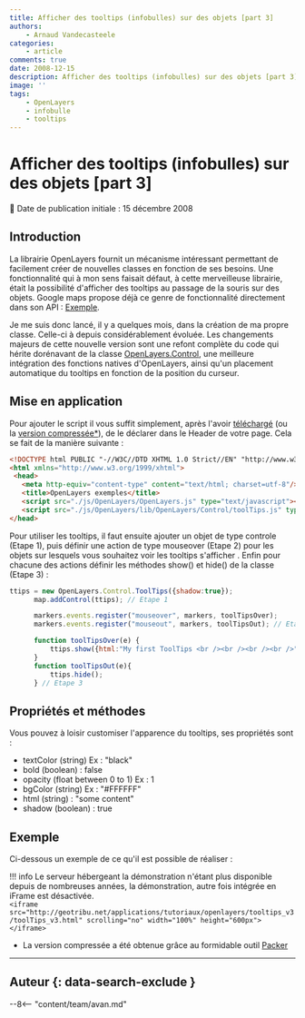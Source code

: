 ```yaml
---
title: Afficher des tooltips (infobulles) sur des objets [part 3]
authors:
    - Arnaud Vandecasteele
categories:
    - article
comments: true
date: 2008-12-15
description: Afficher des tooltips (infobulles) sur des objets [part 3]
image: ''
tags:
    - OpenLayers
    - infobulle
    - tooltips
---
```


# Afficher des tooltips (infobulles) sur des objets [part 3]

:calendar: Date de publication initiale : 15 décembre 2008

## Introduction

La librairie OpenLayers fournit un mécanisme intéressant permettant de facilement créer de nouvelles classes en fonction de ses besoins. Une fonctionnalité qui à mon sens faisait défaut, à cette merveilleuse librairie, était la possibilité d'afficher des tooltips au passage de la souris sur des objets. Google maps propose déjà ce genre de fonctionnalité directement dans son API : [Exemple](http://econym.googlepages.com/example_maptips.htm).

Je me suis donc lancé, il y a quelques mois, dans la création de ma propre classe. Celle-ci à depuis considérablement évoluée. Les changements majeurs de cette nouvelle version sont une refont complète du code qui hérite dorénavant de la classe [OpenLayers.Control](http://dev.openlayers.org/releases/OpenLayers-2.7/doc/apidocs/files/OpenLayers/Control-js.html), une meilleure intégration des fonctions natives d'OpenLayers, ainsi qu'un placement automatique du tooltips en fonction de la position du curseur.

## Mise en application

Pour ajouter le script il vous suffit simplement, après l'avoir [téléchargé](http://ks356007.kimsufi.com/arno/lib/js/OpenLayers/lib/OpenLayers/Control/ToolTips.js) (ou la [version compressée*](http://ks356007.kimsufi.com/arno/lib/js/OpenLayers/lib/OpenLayers/Control/ToolTips_optimize.js)), de le déclarer dans le Header de votre page. Cela se fait de la manière suivante :

```html
<!DOCTYPE html PUBLIC "-//W3C//DTD XHTML 1.0 Strict//EN" "http://www.w3.org/TR/xhtml1/DTD/xhtml1-strict.dtd">
<html xmlns="http://www.w3.org/1999/xhtml">
 <head>
   <meta http-equiv="content-type" content="text/html; charset=utf-8"/>
   <title>OpenLayers exemples</title>
   <script src="./js/OpenLayers/OpenLayers.js" type="text/javascript"></script>
   <script src="./js/OpenLayers/lib/OpenLayers/Control/toolTips.js" type="text/javascript"></script>
</head>
```

Pour utiliser les tooltips, il faut ensuite ajouter un objet de type controle (Etape 1), puis définir une action de type mouseover (Etape 2) pour les objets sur lesquels vous souhaitez voir les tooltips s'afficher . Enfin pour chacune des actions définir les méthodes show() et hide() de la classe (Etape 3) :  

```javascript
ttips = new OpenLayers.Control.ToolTips({shadow:true});
      map.addControl(ttips); // Etape 1

      markers.events.register("mouseover", markers, toolTipsOver);
      markers.events.register("mouseout", markers, toolTipsOut); // Etape 2

      function toolTipsOver(e) {
          ttips.show({html:"My first ToolTips <br /><br /><br /><br />"});
      }
      function toolTipsOut(e){
          ttips.hide();
      } // Etape 3
```

## Propriétés et méthodes

Vous pouvez à loisir customiser l'apparence du tooltips, ses propriétés sont :

* textColor (string) Ex : "black"
* bold (boolean) : false
* opacity (float between 0 to 1) Ex : 1
* bgColor (string) Ex : "#FFFFFF"
* html (string) : "some content"
* shadow (boolean) : true

## Exemple

Ci-dessous un exemple de ce qu'il est possible de réaliser :

!!! info
    Le serveur hébergeant la démonstration n'étant plus disponible depuis de nombreuses années, la démonstration, autre fois intégrée en iFrame est désactivée.  
    `<iframe src="http://geotribu.net/applications/tutoriaux/openlayers/tooltips_v3/toolTips_v3.html" scrolling="no" width="100%" height="600px"></iframe>`

* La version compressée a été obtenue grâce au formidable outil [Packer](http://dean.edwards.name/packer/)

----

## Auteur {: data-search-exclude }

--8<-- "content/team/avan.md"
